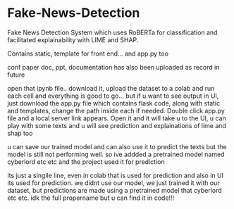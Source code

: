 # Fake-News-Detection
Fake News Detection System which uses RoBERTa for classification and facilitated explainability with LIME and SHAP.



Contains static, template for front end... and app.py too

conf paper doc, ppt, documentation has also been uploaded as record in future

open that ipynb file.. download it, upload the dataset to a colab and run each cell and everything is good to go... but if u want to see output in UI, just download the app.py file which contains flask code, along with static and templates, change the path inside each if needed. Double click app.py file and a local server link appears. Open it and it will take u to the UI, u can play with some texts and u will see prediction and explainations of lime and shap too

u can save our trained model and can also use it to predict the texts but the model is still not performing well. so ive addded a pretrained model named cyberlord etc etc and the project used it for prediction

its just a singlle line, even in colab that is used for prediction and also in UI its used for prediction. we didnt use our model, we just trained it with our dataset, but predictions are made using a pretrained model that cyberlord etc etc. idk the full propername but u can find it in code!!!

